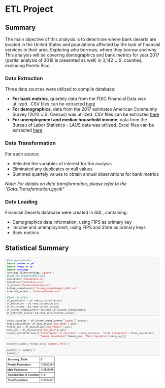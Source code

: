 # ETL Project

## Summary
The main objective of this analysis is to determine where bank deserts are located in the United States and populations affected by the lack of financial services in their area. Exploring who borrows, where they borrow and why. This analysis will be covering demographics and bank metrics for year 2017 (partial analysis of 2019 is presented as well) in 3,142 U.S. counties, excluding Puerto Rico.

### Data Extraction
Three data sources were utilized to compile database:
* **For bank metrics**, quartely data from the FDIC Financial Data was utilized . CSV files can be extracted [here](https://www5.fdic.gov/idasp/advSearch_warp_download_all.asp?intTab=1)
* **For demographics**, data from the 2017 estimates American Community Survey (2010 U.S. Census) was utilized. CSV files can be extracted [here](https://factfinder.census.gov/faces/nav/jsf/pages/index.xhtml)
* **For unemployment and median household income**, data from the Bureau of Labor Statistics - LAUS data was utilized. Excel files can be extracted [here](https://www.bls.gov/lau/)
 
### Data Transformation 
 For each source:
 * Selected the variables of interest for the analysis
 * Eliminated any duplicates or null values
 * Summed quartely values to obtain annual observations for bank metrics
 
 _Note: For details on data transformation, please refer to the \"Data_Transformation.ipynb\"_
 
 ### Data Loading
 Financial Deserts database were created in SQL, containing:
 * Demographics data information, using FIPS as primary key
 * Income and unemployment, using FIPS and State as primary keys
 * Bank metrics
 
 ## Statistical Summary
 ![Test Image 3](https://github.com/mserobabina/Banking_deserts/blob/master/ETL%20Project/jupyter.PNG)
